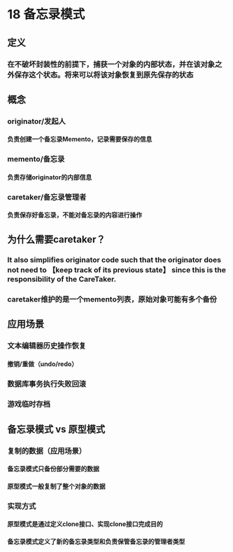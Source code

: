 # 18 备忘录模式

## 定义

### 在不破坏封装性的前提下，捕获一个对象的内部状态，并在该对象之外保存这个状态。将来可以将该对象恢复到原先保存的状态

## 概念

### originator/发起人

#### 负责创建一个备忘录Memento，记录需要保存的信息

### memento/备忘录

#### 负责存储originator的内部信息

### caretaker/备忘录管理者

#### 负责保存好备忘录，不能对备忘录的内容进行操作

## 为什么需要caretaker？

### It also simplifies originator code such that the originator does not need to 【keep track of its previous state】 since this is the responsibility of the CareTaker.

### caretaker维护的是一个memento列表，原始对象可能有多个备份

## 应用场景

### 文本编辑器历史操作恢复

#### 撤销/重做（undo/redo）

### 数据库事务执行失败回滚

### 游戏临时存档

## 备忘录模式 vs 原型模式

### 复制的数据（应用场景）

#### 备忘录模式只备份部分需要的数据

#### 原型模式一般复制了整个对象的数据

### 实现方式

#### 原型模式是通过定义clone接口、实现clone接口完成目的

#### 备忘录模式定义了新的备忘录类型和负责保管备忘录的管理者类型
